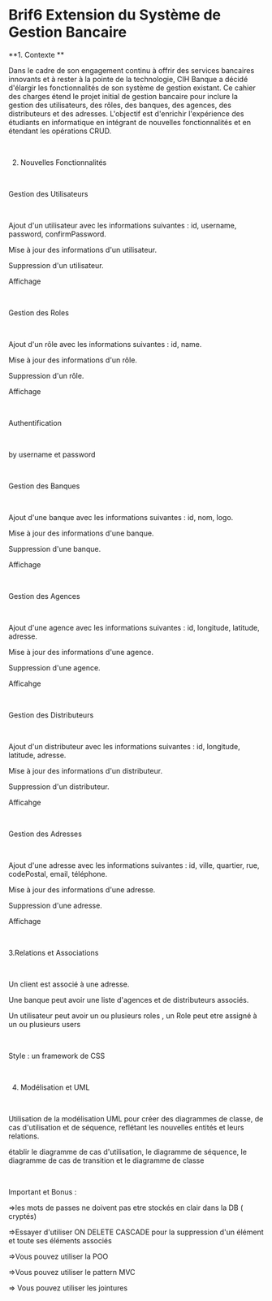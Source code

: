 # Brif6 Extension du Système de Gestion Bancaire


**1. Contexte **

Dans le cadre de son engagement continu à offrir des services bancaires innovants et à rester à la pointe de la technologie, CIH Banque a décidé d'élargir les fonctionnalités de son système de gestion existant. Ce cahier des charges étend le projet initial de gestion bancaire pour inclure la gestion des utilisateurs, des rôles, des banques, des agences, des distributeurs et des adresses. L'objectif est d'enrichir l'expérience des étudiants en informatique en intégrant de nouvelles fonctionnalités et en étendant les opérations CRUD.

​

2. Nouvelles Fonctionnalités

​

Gestion des Utilisateurs

​

Ajout d'un utilisateur avec les informations suivantes : id, username, password, confirmPassword.

Mise à jour des informations d'un utilisateur.

Suppression d'un utilisateur.

Affichage

​

Gestion des Roles

​

Ajout d'un rôle avec les informations suivantes : id, name.

Mise à jour des informations d'un rôle.

Suppression d'un rôle.

Affichage

​

Authentification

​

by username et password

​

Gestion des Banques

​

Ajout d'une banque avec les informations suivantes : id, nom, logo.

Mise à jour des informations d'une banque.

Suppression d'une banque.

Affichage

​

Gestion des Agences

​

Ajout d'une agence avec les informations suivantes : id, longitude, latitude, adresse.

Mise à jour des informations d'une agence.

Suppression d'une agence.

Afficahge

​

Gestion des Distributeurs

​

Ajout d'un distributeur avec les informations suivantes : id, longitude, latitude, adresse.

Mise à jour des informations d'un distributeur.

Suppression d'un distributeur.

Afficahge

​

Gestion des Adresses

​

Ajout d'une adresse avec les informations suivantes : id, ville, quartier, rue, codePostal, email, téléphone.

Mise à jour des informations d'une adresse.

Suppression d'une adresse.

Affichage

​

3.Relations et Associations

​

Un client est associé à une adresse.

Une banque peut avoir une liste d'agences et de distributeurs associés.

Un utilisateur peut avoir un ou plusieurs roles , un Role peut etre assigné à un ou plusieurs users

​

Style : un framework de CSS

​

4. Modélisation et UML

​

Utilisation de la modélisation UML pour créer des diagrammes de classe, de cas d'utilisation et de séquence, reflétant les nouvelles entités et leurs relations.

établir le diagramme de cas d'utilisation, le diagramme de séquence, le diagramme de cas de transition et le diagramme de classe

​

Important et Bonus :

=>les mots de passes ne doivent pas etre stockés en clair dans la DB ( cryptés)

=>Essayer d'utiliser ON DELETE CASCADE pour la suppression d'un élément et toute ses éléments associés

=>Vous pouvez utiliser la POO

=>Vous pouvez utiliser le pattern MVC

=> Vous pouvez utiliser les jointures

